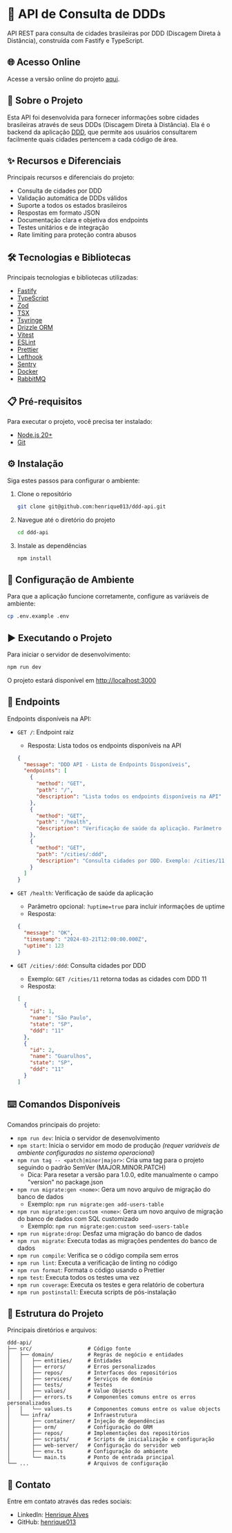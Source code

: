 # 🚀 API de Consulta de DDDs

API REST para consulta de cidades brasileiras por DDD (Discagem Direta à Distância), construída com Fastify e TypeScript.

## 🌐 Acesso Online

Acesse a versão online do projeto [aqui](https://ddd-api.solidsistemas.com/).

## 🔎 Sobre o Projeto

Esta API foi desenvolvida para fornecer informações sobre cidades brasileiras através de seus DDDs (Discagem Direta à Distância). Ela é o backend da aplicação [DDD](https://github.com/henrique013/ddd), que permite aos usuários consultarem facilmente quais cidades pertencem a cada código de área.

## ✨ Recursos e Diferenciais

Principais recursos e diferenciais do projeto:

- Consulta de cidades por DDD
- Validação automática de DDDs válidos
- Suporte a todos os estados brasileiros
- Respostas em formato JSON
- Documentação clara e objetiva dos endpoints
- Testes unitários e de integração
- Rate limiting para proteção contra abusos

## 🛠️ Tecnologias e Bibliotecas

Principais tecnologias e bibliotecas utilizadas:

- [Fastify](https://www.fastify.io/)
- [TypeScript](https://www.typescriptlang.org/)
- [Zod](https://zod.dev/)
- [TSX](https://tsx.is/)
- [Tsyringe](https://github.com/microsoft/tsyringe)
- [Drizzle ORM](https://orm.drizzle.team/)
- [Vitest](https://vitest.dev/)
- [ESLint](https://eslint.org/)
- [Prettier](https://prettier.io/)
- [Lefthook](https://github.com/evilmartians/lefthook)
- [Sentry](https://sentry.io/)
- [Docker](https://www.docker.com/)
- [RabbitMQ](https://www.rabbitmq.com/)

## 📋 Pré-requisitos

Para executar o projeto, você precisa ter instalado:

- [Node.js 20+](https://nodejs.org/)
- [Git](https://git-scm.com/)

## ⚙️ Instalação

Siga estes passos para configurar o ambiente:

1. Clone o repositório

   ```bash
   git clone git@github.com:henrique013/ddd-api.git
   ```

2. Navegue até o diretório do projeto

   ```bash
   cd ddd-api
   ```

3. Instale as dependências
   ```bash
   npm install
   ```

## 🔐 Configuração de Ambiente

Para que a aplicação funcione corretamente, configure as variáveis de ambiente:

```bash
cp .env.example .env
```

## ▶️ Executando o Projeto

Para iniciar o servidor de desenvolvimento:

```bash
npm run dev
```

O projeto estará disponível em [http://localhost:3000](http://localhost:3000)

## 🔌 Endpoints

Endpoints disponíveis na API:

- `GET /`: Endpoint raiz

  - Resposta: Lista todos os endpoints disponíveis na API

  ```json
  {
    "message": "DDD API - Lista de Endpoints Disponíveis",
    "endpoints": [
      {
        "method": "GET",
        "path": "/",
        "description": "Lista todos os endpoints disponíveis na API"
      },
      {
        "method": "GET",
        "path": "/health",
        "description": "Verificação de saúde da aplicação. Parâmetro opcional: ?uptime=true"
      },
      {
        "method": "GET",
        "path": "/cities/:ddd",
        "description": "Consulta cidades por DDD. Exemplo: /cities/11"
      }
    ]
  }
  ```

- `GET /health`: Verificação de saúde da aplicação

  - Parâmetro opcional: `?uptime=true` para incluir informações de uptime
  - Resposta:

  ```json
  {
    "message": "OK",
    "timestamp": "2024-03-21T12:00:00.000Z",
    "uptime": 123
  }
  ```

- `GET /cities/:ddd`: Consulta cidades por DDD
  - Exemplo: `GET /cities/11` retorna todas as cidades com DDD 11
  - Resposta:
  ```json
  [
    {
      "id": 1,
      "name": "São Paulo",
      "state": "SP",
      "ddd": "11"
    },
    {
      "id": 2,
      "name": "Guarulhos",
      "state": "SP",
      "ddd": "11"
    }
  ]
  ```

## ⌨️ Comandos Disponíveis

Comandos principais do projeto:

- `npm run dev`: Inicia o servidor de desenvolvimento
- `npm start`: Inicia o servidor em modo de produção _(requer variáveis de ambiente configuradas no sistema operacional)_
- `npm run tag -- <patch|minor|major>`: Cria uma tag para o projeto seguindo o padrão SemVer (MAJOR.MINOR.PATCH)
  - Dica: Para resetar a versão para 1.0.0, edite manualmente o campo "version" no package.json
- `npm run migrate:gen <nome>`: Gera um novo arquivo de migração do banco de dados
  - Exemplo: `npm run migrate:gen add-users-table`
- `npm run migrate:gen:custom <nome>`: Gera um novo arquivo de migração do banco de dados com SQL customizado
  - Exemplo: `npm run migrate:gen:custom seed-users-table`
- `npm run migrate:drop`: Desfaz uma migração do banco de dados
- `npm run migrate`: Executa todas as migrações pendentes do banco de dados
- `npm run compile`: Verifica se o código compila sem erros
- `npm run lint`: Executa a verificação de linting no código
- `npm run format`: Formata o código usando o Prettier
- `npm test`: Executa todos os testes uma vez
- `npm run coverage`: Executa os testes e gera relatório de cobertura
- `npm run postinstall`: Executa scripts de pós-instalação

## 📁 Estrutura do Projeto

Principais diretórios e arquivos:

```
ddd-api/
├── src/                  # Código fonte
│   ├── domain/           # Regras de negócio e entidades
│   │   ├── entities/     # Entidades
│   │   ├── errors/       # Erros personalizados
│   │   ├── repos/        # Interfaces dos repositórios
│   │   ├── services/     # Serviços de domínio
│   │   ├── tests/        # Testes
│   │   ├── values/       # Value Objects
│   │   ├── errors.ts     # Componentes comuns entre os erros personalizados
│   │   └── values.ts     # Componentes comuns entre os value objects
│   └── infra/            # Infraestrutura
│       ├── container/    # Injeção de dependências
│       ├── orm/          # Configuração do ORM
│       ├── repos/        # Implementações dos repositórios
│       ├── scripts/      # Scripts de inicialização e configuração
│       ├── web-server/   # Configuração do servidor web
│       ├── env.ts        # Configuração do ambiente
│       └── main.ts       # Ponto de entrada principal
└── ...                   # Arquivos de configuração
```

## 📧 Contato

Entre em contato através das redes sociais:

- LinkedIn: [Henrique Alves](https://www.linkedin.com/in/henrique-alves-a44b99135)
- GitHub: [henrique013](https://github.com/henrique013)
